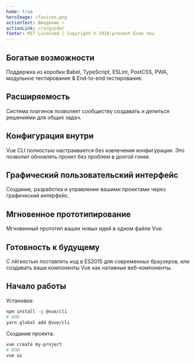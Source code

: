 ```yaml
---
home: true
heroImage: /favicon.png
actionText: Введение →
actionLink: /ru/guide/
footer: MIT Licensed | Copyright © 2018-present Evan You
---
```


<div style="text-align: center">
  <Bit/>
</div>

<div class="features">
  <div class="feature">
    <h2>Богатые возможности</h2>
    <p>Поддержка из коробки Babel, TypeScript, ESLint, PostCSS, PWA, модульное тестирование & End-to-end тестирование.</p>
  </div>
  <div class="feature">
    <h2>Расширяемость</h2>
    <p>Система плагинов позволяет сообществу создавать и делиться решениями для общих задач.</p>
  </div>
  <div class="feature">
    <h2>Конфигурация внутри</h2>
    <p>Vue CLI полностью настраивается без извлечения конфигурации. Это позволит обновлять проект без проблем в долгой гонке.</p>
  </div>
  <div class="feature">
    <h2>Графический пользовательский интерфейс</h2>
    <p>Создание, разработка и управление вашими проектами через графический интерфейс.</p>
  </div>
  <div class="feature">
    <h2>Мгновенное прототипирование</h2>
    <p>Мгновенный прототип ваших новых идей в одном файле Vue.</p>
  </div>
  <div class="feature">
    <h2>Готовность к будущему</h2>
    <p>С лёгкостью поставлять код в ES2015 для современных браузеров, или создавать ваши компоненты Vue как нативные веб-компоненты.</p>
  </div>
</div>

## Начало работы

Установка:

```bash
npm install -g @vue/cli
# ИЛИ
yarn global add @vue/cli
```

Создание проекта:

```bash
vue create my-project
# ИЛИ
vue ui
```
